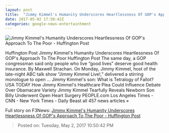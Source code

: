 ```yaml
---
layout: post
title:  "Jimmy Kimmel's Humanity Underscores Heartlessness Of GOP's Approach To The Poor - Huffington Post"
date: 2017-05-02 17:50:42Z
categories: google-news-entertaintment
---
```


![Jimmy Kimmel's Humanity Underscores Heartlessness Of GOP's Approach To The Poor - Huffington Post](http://img.huffingtonpost.com/asset/1910_1000/590892fc1c00002600e82ce9.jpeg?cache=hvneuarezq)

Huffington Post Jimmy Kimmel's Humanity Underscores Heartlessness Of GOP's Approach To The Poor Huffington Post The same day, a GOP congressman said only people who live “good lives” deserve good health insurance. By Maxwell Strachan. On Monday, Jimmy Kimmel, host of the late-night ABC talk show “Jimmy Kimmel Live!,” delivered a stirring monologue to open ... Jimmy Kimmel's son: What is Tetralogy of Fallot? USA TODAY How Jimmy Kimmel's Healthcare Plea Could Influence Debate Over Obamacare Variety Jimmy Kimmel Tearfully Reveals Newborn Son Billy Underwent Open Heart Surgery PEOPLE.com Los Angeles Times - CNN - New York Times - Daily Beast all 457 news articles »


Full story on F3News: [Jimmy Kimmel's Humanity Underscores Heartlessness Of GOP's Approach To The Poor - Huffington Post](http://www.f3nws.com/n/pUypAH)

> Posted on: Tuesday, May 2, 2017 10:50:42 PM
